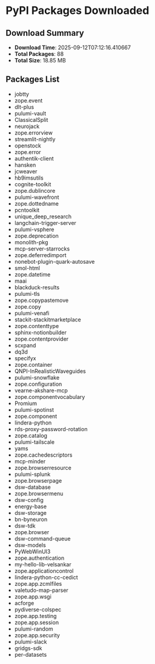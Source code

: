 # PyPI Packages Downloaded

## Download Summary
- **Download Time**: 2025-09-12T07:12:16.410667
- **Total Packages**: 88
- **Total Size**: 18.85 MB

## Packages List
- jobtty
- zope.event
- dlt-plus
- pulumi-vault
- ClassicalSplit
- neurojack
- zope.errorview
- streamlit-nightly
- openstock
- zope.error
- authentik-client
- hansken
- jcweaver
- hb9imsutils
- cognite-toolkit
- zope.dublincore
- pulumi-wavefront
- zope.dottedname
- pcntoolkit
- unique_deep_research
- langchain-trigger-server
- pulumi-vsphere
- zope.deprecation
- monolith-pkg
- mcp-server-starrocks
- zope.deferredimport
- nonebot-plugin-quark-autosave
- smol-html
- zope.datetime
- maai
- blackduck-results
- pulumi-tls
- zope.copypastemove
- zope.copy
- pulumi-venafi
- stackit-stackitmarketplace
- zope.contenttype
- sphinx-notionbuilder
- zope.contentprovider
- scxpand
- dq3d
- specifyx
- zope.container
- QNPI-InRealisticWaveguides
- pulumi-snowflake
- zope.configuration
- vearne-akshare-mcp
- zope.componentvocabulary
- Promium
- pulumi-spotinst
- zope.component
- lindera-python
- rds-proxy-password-rotation
- zope.catalog
- pulumi-tailscale
- yams
- zope.cachedescriptors
- mcp-minder
- zope.browserresource
- pulumi-splunk
- zope.browserpage
- dsw-database
- zope.browsermenu
- dsw-config
- energy-base
- dsw-storage
- bn-byneuron
- dsw-tdk
- zope.browser
- dsw-command-queue
- dsw-models
- PyWebWinUI3
- zope.authentication
- my-hello-lib-velsankar
- zope.applicationcontrol
- lindera-python-cc-cedict
- zope.app.zcmlfiles
- valetudo-map-parser
- zope.app.wsgi
- acforge
- pydiverse-colspec
- zope.app.testing
- zope.app.session
- pulumi-random
- zope.app.security
- pulumi-slack
- gridgs-sdk
- per-datasets
